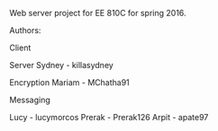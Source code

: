 Web server project for EE 810C for spring 2016.

Authors:

Client

Server
	Sydney - killasydney

Encryption
	Mariam - MChatha91

Messaging


Lucy - lucymorcos
Prerak - Prerak126
Arpit - apate97

